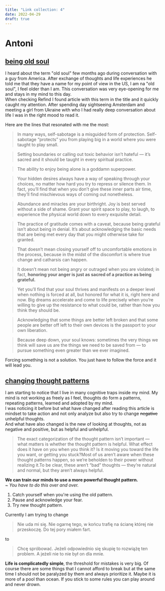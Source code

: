 ```yaml
---
title: "Link collection: 4"
date: 2022-04-29
draft: true
---
```


# Antoni

## [being old soul](https://betterhumans.pub/read-this-if-youre-an-old-soul-who-feels-lost-32bf4b52c417)

I heard about the term "old soul" few months ago during conversation with a guy from America. After exchange of thoughts and life experiences he told me that they have a name for my point of view in the US, I am na "old soul", I feel older than I am. This conversation was very eye-opening for me and stays in my mind to this day. <br>
When checking Refind I found article with this term in the title and it quickly caught my attention. After spending day sightseeing Amsterdam and meeting a girl from Ukraine with who I had really deep conversation about life I was in the right mood to read it. <br>

Here are the lines that resonated with me the most:

>In many ways, self-sabotage is a misguided form of protection. Self-sabotage “protects” you from playing big in a world where you were taught to play small.

>Setting boundaries or calling out toxic behavior isn’t hateful — it’s sacred and it should be taught in every spiritual practice.

>The ability to enjoy being alone is a goddamn superpower.

>Your hidden desires always have a way of speaking through your choices, no matter how hard you try to repress or silence them. In fact, you’ll find that when you don’t give these inner parts air time, they’ll find mischievous ways of coming out nonetheless. 

>Abundance and miracles are your birthright. Joy is best served without a side of shame. Grant your spirit space to play, to laugh, to experience the physical world down to every exquisite detail.

>The practice of gratitude comes with a caveat, because being grateful isn’t about being in denial. It’s about acknowledging the basic needs that are being met every day that you might otherwise take for granted. 

>That doesn’t mean closing yourself off to uncomfortable emotions in the process, because in the midst of the discomfort is where true change and catharsis can happen.

>It doesn’t mean not being angry or outraged when you are violated; in fact, **honoring your anger is just as sacred of a practice as being grateful.**

>Yet you’ll find that your soul thrives and manifests on a deeper level when nothing is forced at all, but honored for what it is, right here and now. Big dreams accelerate and come to life precisely when you’re willing to give up the resistance to what could be, rather than how you think they should be.

> Acknowledging that some things are better left broken and that some people are better off left to their own devices is the passport to your own liberation.

>Because deep down, your soul knows: sometimes the very things we think will save us are the things we need to be saved from — to pursue something even greater than we ever imagined.

Forcing something is not a solution. You just have to follow the force and it will lead you.


## [changing thought patterns](https://zenhabits.net/mindtraining/)

I am starting to notice that I live in many cognitive traps inside my mind. My mind is not working as freely as I feel, thoughts do form a patterns, repeating patterns, learned and adopted by my mind. <br>
I was noticing it before but what have changed after reading this article is mindset to take action and not only analyze but also try to change ~~negative~~ unhelpful thoughts. <br>
And what have also changed is the new of looking at thoughts, not as negative and positive, but as helpful and unhelpful.<br>

>The exact categorization of the thought pattern isn’t important — what matters is whether the thought pattern is helpful. What effect does it have on you when you think it? Is it moving you toward the life you want, or getting you stuck?Most of us aren’t aware when these thought patterns happen, so we’re beholden to their power without realizing it.To be clear, these aren’t “bad” thoughts — they’re natural and normal, but they aren’t always helpful.

**We can train our minds to use a more powerful thought pattern.** <br>
~ *You have to do this over and over.*

1. Catch yourself when you're using the old pattern.
2. Pause and acknowledge your fear.
3. Try new thought pattern.

Currently I am trying to change
>Nie uda mi się. Nie ogarnę tego, w końcu trafię na ścianę której nie przeskoczę. Do tej pory miałem fart.

to

>Chcę spróbować. Jeżeli odpowiednio się skupię to rozwiążę ten problem. A jeżeli nie to nie był on dla mnie.

**Life is complicatedly simple**, the threshold for mistakes is very big. Of course there are some things that I cannot afford to break but at the same time I should not be paralyzed by them and always prioritize it. Maybe it is more of a pool than ocean. If you stick to some rules you can play around and never drown.
